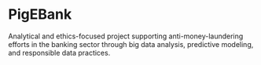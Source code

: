 # PigEBank
Analytical and ethics-focused project supporting anti-money-laundering efforts in the banking sector through big data analysis, predictive modeling, and responsible data practices.
